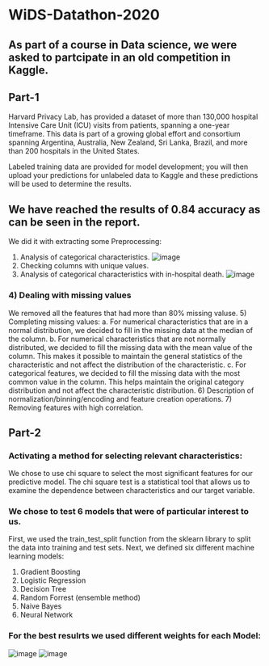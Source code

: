 # WiDS-Datathon-2020

## As part of a course in Data science, we were asked  to partcipate in an old competition in Kaggle.

## Part-1
 Harvard Privacy Lab, has provided a dataset of more than 130,000 hospital Intensive Care Unit (ICU) visits from patients, spanning a one-year timeframe. This data is part of a growing global effort and consortium spanning Argentina, Australia, New Zealand, Sri Lanka, Brazil, and more than 200 hospitals in the United States.

Labeled training data are provided for model development; you will then upload your predictions for unlabeled data to Kaggle and these predictions will be used to determine the results.
## We have reached the results of 0.84 accuracy as can be seen in the report.
We did it with extracting some Preprocessing:
1) Analysis of categorical characteristics.
![image](https://github.com/Ilankorol1/WiDS-Datathon-2020/assets/103121260/92318c8c-8170-43ad-9009-7055d27cc2dd)
2) Checking columns with unique values.
3) Analysis of categorical characteristics with in-hospital death.
![image](https://github.com/Ilankorol1/WiDS-Datathon-2020/assets/103121260/3026324a-1eca-4f14-9fac-a258bede6b3e)
### 4) Dealing with missing values
  We removed all the features that had more than 80% missing valuse.
5) Completing missing values:
  a. For numerical characteristics that are in a normal distribution, we decided to fill in the missing data at the median of the column.
  b. For numerical characteristics that are not normally distributed, we decided to fill the missing data with the mean value of the column. This makes it possible to maintain the         general statistics of the characteristic and not affect the distribution of the characteristic.
  c. For categorical features, we decided to fill the missing data with the most common value in the column. This helps maintain the original category distribution and not affect the   characteristic distribution.
6) Description of normalization/binning/encoding and feature creation operations.
7) Removing features with high correlation.

## Part-2
### Activating a method for selecting relevant characteristics:
We chose to use chi square to select the most significant features for our predictive model. The chi square test is a statistical tool that allows us to examine the dependence between characteristics and our target variable.

### We chose to test 6 models that were of particular interest to us.
First, we used the train_test_split function from the sklearn library to split the data into training and test sets.
Next, we defined six different machine learning models:
1. Gradient Boosting
2. Logistic Regression
3. Decision Tree
4. Random Forrest (ensemble method)
5. Naive Bayes
6. Neural Network

### For the best resulrts we used different weights for each Model:
![image](https://github.com/Ilankorol1/WiDS-Datathon-2020/assets/103121260/0b65c976-1167-4569-9064-c8804e1faf15)
![image](https://github.com/Ilankorol1/WiDS-Datathon-2020/assets/103121260/2b6368a7-c94a-4765-ae29-346ff5830f88)

